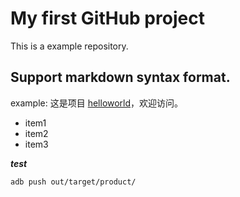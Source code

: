 # My first GitHub project
This is a example repository.

## Support markdown syntax format.
example:
这是项目 [helloworld](https://github.com/aojunhu/helloworld)，欢迎访问。
* item1
* item2
* item3

___test___
```
adb push out/target/product/
```
